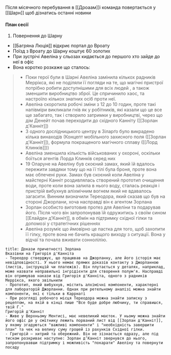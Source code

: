 Після місячного перебування в [[Дроаам]]і команда повертається у [[Шарн]] щоб дізнатись останні новини

#### План сесії
1. Повернення до Шарну 
- [[Багряна Люція]] відкриє портал до Вроату
- Поїзд з Вроату до Шарну коштує 60 золотих
- При зустрічі Авеліна у сльозах кидається до першого хто зайде до неї в офіс
- Вона коротко розкаже що сталось:
> - Поки герої були в Шарні Авеліна замінила кількох радників Меррікса, які не поділяли її погляди на те, що магічні пристрої потрібно робити доступнішими для всіх людей , а також зменшити виробництво зброї. Це спричинило хаос, та настроїло кількох знатних осіб проти неї.
> - Авеліна скоротила робочі зміни з 12 до 10 годин, проте такі напівміри викликали гнів як у робітників, які казали що це все ще забагато, так і створило затримки у виробництві, через що дім Денейт почав переходити до східного Канніту ([[Зорлан д'Канніт]])
> - З одного дослідницького центру в Зіларґо було викрадено кілька винаходів (Концепт мобільного захисного поля ([[Зорлан д'Канніт]]), формула покращеного магічного сплаву ([[Лорд Клинків]]))
> - Авеліна зменшила кількість військованих у охороні, оскільки боїться агентів Лорда Клинків серед них
> - 19 Оларуне на Авеліну був скоєний замах, який їй вдалось пережити завдяки тому що на її тілі була броня, проте вона має обпечені руки. Замах був скоєний коли Авеліна у майстерні Канніт роздивлялась створений прототип очищення води, проте коли вона залила в нього воду, сталась реакція і пристрій вибухнув аліхмічним вогнем який не вдавалось загасити. Винним визначили Тереодора, який сказав що був на стороні Джорлани, хоча насправді він є агентом Зорлана
> - Зорлан особисто виготовив протез для Авеліни та подарував його. Після чого він запропонував їй одружитись з своїм сином [[Елайден д'Канніт]], в обмін на підтримку східної гілки та допомозі у стратегічних рішеннях
> - Авеліна розуміє що ймовірно це пастка для того, щоб захопити її гілку, проте вона не бачить кращого виходу з ситуації. Вона у відчаї та почала вживати соннолілію.

```ad-note
title: Докази причетності Зорлана
Вказівки на Григорія д'Канніта
- Тереодор стверджує, що працював на Джорланну, але його історія має невідповідності. У нього немає прямих доказів контакту з Джорланною (листів, інструкцій чи платежів). Він плутається у деталях, наприклад, може назвати неправильні інгрідієнти для створення полум'я. Насправді він отримував накази від Григорія д'Канніта, одного з радників Меррікса, якого звільнили
- Прототип, який вибухнув, містить алхімічні компоненти, характерні для лабораторій Джорланни. Однак при ретельному аналізі можна знайти компоненти, які є тільки в Каррнаті
- При розгляді робочого місця Тереодора можна знайти записку з рецептом, на якій в кінці пише "Все буде добре любчику, ти справишся, твій Г."
Григорій д'Канніт
- Живе у Верхньому Ментисі, має невеликий маєток. У ньому можна знайти його офіс де у смітнику лежить порваний лист від [[Зорлан д'Канніт]], у якому згадуються "важливі компоненти" і "необхідність завершити план" та чек на велику суму грошей із рахунків Східної гілки.
- Григорій – хитрий та обережний. Він не зізнається одразу, але під тиском розкриває наступне: Зорлан д’Канніт звернувся до нього, запропонувавши підтримку і можливість "покарати" Авеліну та повернути посаду
```
